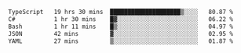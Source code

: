 <!--START_SECTION:waka-->

```txt
TypeScript   19 hrs 30 mins  ████████████████████▒░░░░   80.87 %
C#           1 hr 30 mins    █▓░░░░░░░░░░░░░░░░░░░░░░░   06.22 %
Bash         1 hr 11 mins    █▒░░░░░░░░░░░░░░░░░░░░░░░   04.97 %
JSON         42 mins         ▓░░░░░░░░░░░░░░░░░░░░░░░░   02.95 %
YAML         27 mins         ▒░░░░░░░░░░░░░░░░░░░░░░░░   01.87 %
```

<!--END_SECTION:waka-->
